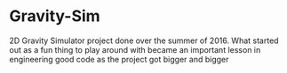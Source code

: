 # Gravity-Sim
2D Gravity Simulator project done over the summer of 2016. What started out as a fun thing to play around with became an important lesson in engineering good code as the project got bigger and bigger
